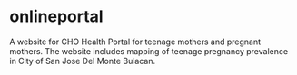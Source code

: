 # onlineportal
A website for CHO Health Portal for teenage mothers and pregnant mothers. The website includes mapping of teenage pregnancy prevalence in City of San Jose Del Monte Bulacan.

